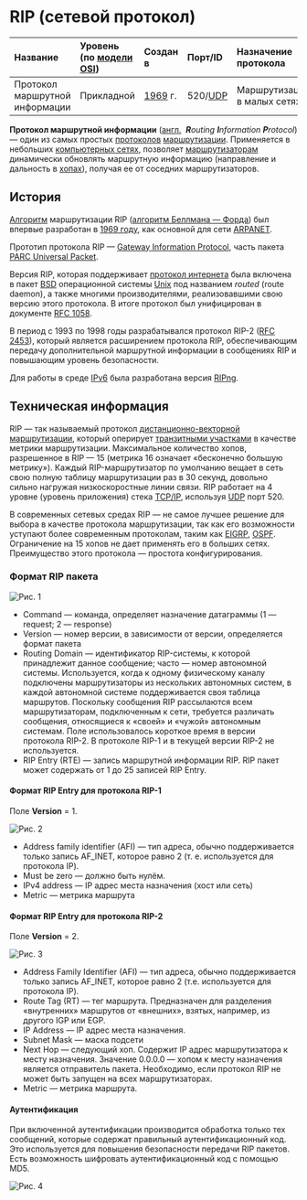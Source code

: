 
# RIP (сетевой протокол)

| Название | Уровень (по [модели OSI][2]) | Создан в | Порт/ID | Назначение протокола |  Спецификация |
| :------- | :------- | :------- | :------- | :------- | :------- |
| Протокол маршрутной информации | Прикладной | [1969][3] г. | 520/[UDP][4] | Маршрутизация в малых сетях | [RFC 1058][5] (v1), [RFC 2453][6] (v2) |

**Протокол маршрутной информации** ([англ.][7]&nbsp; _**R**outing **I**nformation **P**rotocol_) — один из самых простых [протоколов][8] [маршрутизации][9]. Применяется в небольших [компьютерных сетях][10], позволяет [маршрутизаторам][11] динамически обновлять маршрутную информацию (направление и дальность в [хопах][12]), получая ее от соседних маршрутизаторов.

## История

[Алгоритм][13] маршрутизации RIP ([алгоритм Беллмана — Форда][14]) был впервые разработан в [1969 году][15], как основной для сети [ARPANET][16].

Прототип протокола RIP — [Gateway Information Protocol][17], часть пакета [PARC Universal Packet][18].

Версия RIP, которая поддерживает [протокол интернета][19] была включена в пакет [BSD][20] операционной системы [Unix][21] под названием _routed_ (route daemon), а также многими производителями, реализовавшими свою версию этого протокола. В итоге протокол был унифицирован в документе [RFC 1058][5].

В период с 1993 по 1998 годы разрабатывался протокол RIP-2 ([RFC 2453][6]), который является расширением протокола RIP, обеспечивающим передачу дополнительной маршрутной информации в сообщениях RIP и повышающим уровень безопасности.

Для работы в среде [IPv6][22] была разработана версия [RIPng][23].

## Техническая информация

RIP — так называемый протокол [дистанционно-векторной маршрутизации][24], который оперирует [транзитными участками][12] в качестве метрики маршрутизации. Максимальное количество хопов, разрешенное в RIP — 15 (метрика 16 означает «бесконечно большую метрику»). Каждый RIP-маршрутизатор по умолчанию вещает в сеть свою полную таблицу маршрутизации раз в 30 секунд, довольно сильно нагружая низкоскоростные линии связи. RIP работает на 4 уровне (уровень приложения) стека [TCP/IP][25], используя [UDP][4] порт 520.

В современных сетевых средах RIP — не самое лучшее решение для выбора в качестве протокола маршрутизации, так как его возможности уступают более современным протоколам, таким как [EIGRP][26], [OSPF][27]. Ограничение на 15 хопов не дает применять его в больших сетях. Преимущество этого протокола — простота конфигурирования.

### Формат RIP пакета

![Рис. 1](http://i.imgur.com/sLyZwI5.png)

* Command — команда, определяет назначение датаграммы (1 — request; 2 — response)
* Version — номер версии, в зависимости от версии, определяется формат пакета
* Routing Domain — идентификатор RIP-системы, к которой принадлежит данное сообщение; часто — номер автономной системы. Используется, когда к одному физическому каналу подключены маршрутизаторы из нескольких автономных систем, в каждой автономной системе поддерживается своя таблица маршрутов. Поскольку сообщения RIP рассылаются всем маршрутизаторам, подключенным к сети, требуется различать сообщения, относящиеся к «своей» и «чужой» автономным системам. Поле использовалось короткое время в версии протокола RIP-2. В протоколе RIP-1 и в текущей версии RIP-2 не используется.
* RIP Entry (RTE) — запись маршрутной информации RIP. RIP пакет может содержать от 1 до 25 записей RIP Entry.

#### Формат RIP Entry для протокола RIP-1

Поле **Version** = 1.

![Рис. 2](http://i.imgur.com/NEocVwx.png)

* Address family identifier (AFI) — тип адреса, обычно поддерживается только запись AF_INET, которое равно 2 (т.&nbsp;е. используется для протокола IP).
* Must be zero — должно быть нулём.
* IPv4 address — IP адрес места назначения (хост или сеть)
* Metric — метрика маршрута

#### Формат RIP Entry для протокола RIP-2

Поле **Version** = 2.

![Рис. 3](http://i.imgur.com/K7BpYeb.png)

* Address Family Identifier (AFI) — тип адреса, обычно поддерживается только запись AF_INET, которое равно 2 (т.е. используется для протокола IP).
* Route Tag (RT) — тег маршрута. Предназначен для разделения «внутренних» маршрутов от «внешних», взятых, например, из другого IGP или EGP.
* IP Address — IP адрес места назначения.
* Subnet Mask — маска подсети
* Next Hop — следующий хоп. Содержит IP адрес маршрутизатора к месту назначения. Значение 0.0.0.0 — хопом к месту назначения является отправитель пакета. Необходимо, если протокол RIP не может быть запущен на всех маршрутизаторах.
* Metric — метрика маршрута.

#### Аутентификация

При включенной аутентификации производится обработка только тех сообщений, которые содержат правильный аутентификационный код. Это используется для повышения безопасности передачи RIP пакетов. Есть возможность шифровать аутентификационный код с помощью MD5.

![Рис. 4](http://i.imgur.com/e5hZWS5.png)

[1]: https://ru.wikipedia.org/wiki/RIP "RIP"
[2]: https://ru.wikipedia.org/wiki/%D0%A1%D0%B5%D1%82%D0%B5%D0%B2%D0%B0%D1%8F_%D0%BC%D0%BE%D0%B4%D0%B5%D0%BB%D1%8C_OSI "Сетевая модель OSI"
[3]: https://ru.wikipedia.org/wiki/1969 "1969"
[4]: https://ru.wikipedia.org/wiki/UDP "UDP"
[5]: //tools.ietf.org/html/rfc1058
[6]: //tools.ietf.org/html/rfc2453
[7]: https://ru.wikipedia.org/wiki/%D0%90%D0%BD%D0%B3%D0%BB%D0%B8%D0%B9%D1%81%D0%BA%D0%B8%D0%B9_%D1%8F%D0%B7%D1%8B%D0%BA "Английский язык"
[8]: https://ru.wikipedia.org/wiki/%D0%9F%D1%80%D0%BE%D1%82%D0%BE%D0%BA%D0%BE%D0%BB_%D0%BC%D0%B0%D1%80%D1%88%D1%80%D1%83%D1%82%D0%B8%D0%B7%D0%B0%D1%86%D0%B8%D0%B8 "Протокол маршрутизации"
[9]: https://ru.wikipedia.org/wiki/%D0%9C%D0%B0%D1%80%D1%88%D1%80%D1%83%D1%82%D0%B8%D0%B7%D0%B0%D1%86%D0%B8%D1%8F "Маршрутизация"
[10]: https://ru.wikipedia.org/wiki/%D0%9A%D0%BE%D0%BC%D0%BF%D1%8C%D1%8E%D1%82%D0%B5%D1%80%D0%BD%D0%B0%D1%8F_%D1%81%D0%B5%D1%82%D1%8C "Компьютерная сеть"
[11]: https://ru.wikipedia.org/wiki/%D0%9C%D0%B0%D1%80%D1%88%D1%80%D1%83%D1%82%D0%B8%D0%B7%D0%B0%D1%82%D0%BE%D1%80 "Маршрутизатор"
[12]: https://ru.wikipedia.org/wiki/%D0%A2%D1%80%D0%B0%D0%BD%D0%B7%D0%B8%D1%82%D0%BD%D1%8B%D0%B9_%D1%83%D1%87%D0%B0%D1%81%D1%82%D0%BE%D0%BA "Транзитный участок"
[13]: https://ru.wikipedia.org/wiki/%D0%90%D0%BB%D0%B3%D0%BE%D1%80%D0%B8%D1%82%D0%BC "Алгоритм"
[14]: https://ru.wikipedia.org/wiki/%D0%90%D0%BB%D0%B3%D0%BE%D1%80%D0%B8%D1%82%D0%BC_%D0%91%D0%B5%D0%BB%D0%BB%D0%BC%D0%B0%D0%BD%D0%B0-%D0%A4%D0%BE%D1%80%D0%B4%D0%B0 "Алгоритм Беллмана-Форда"
[15]: https://ru.wikipedia.org/wiki/1969_%D0%B3%D0%BE%D0%B4 "1969 год"
[16]: https://ru.wikipedia.org/wiki/ARPANET "ARPANET"
[17]: https://ru.wikipedia.org/w/index.php?title=Gateway_Information_Protocol&amp;action=edit&amp;redlink=1 "Gateway Information Protocol (страница отсутствует)"
[18]: https://ru.wikipedia.org/wiki/PARC_Universal_Packet "PARC Universal Packet"
[19]: https://ru.wikipedia.org/wiki/IP "IP"
[20]: https://ru.wikipedia.org/wiki/BSD "BSD"
[21]: https://ru.wikipedia.org/wiki/Unix "Unix"
[22]: https://ru.wikipedia.org/wiki/IPv6 "IPv6"
[23]: https://ru.wikipedia.org/wiki/RIPng "RIPng"
[24]: /wiki/%D0%94%D0%B8%D1%81%D1%82%D0%B0%D0%BD%D1%86%D0%B8%D0%BE%D0%BD%D0%BD%D0%BE-%D0%B2%D0%B5%D0%BA%D1%82%D0%BE%D1%80%D0%BD%D0%B0%D1%8F_%D0%BC%D0%B0%D1%80%D1%88%D1%80%D1%83%D1%82%D0%B8%D0%B7%D0%B0%D1%86%D0%B8%D1%8F "Дистанционно-векторная маршрутизация"
[25]: https://ru.wikipedia.org/wiki/TCP/IP "TCP/IP"
[26]: https://ru.wikipedia.org/wiki/EIGRP "EIGRP"
[27]: https://ru.wikipedia.org/wiki/OSPF "OSPF"
